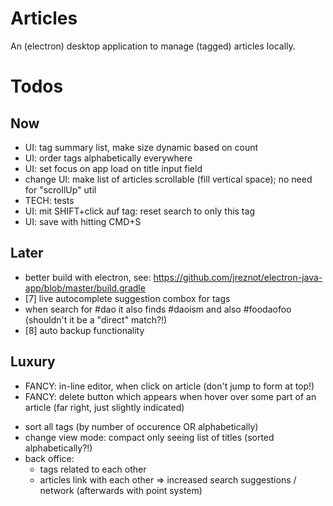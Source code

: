# Articles

An (electron) desktop application to manage (tagged) articles locally.

# Todos

## Now

* UI: tag summary list, make size dynamic based on count
* UI: order tags alphabetically everywhere
* UI: set focus on app load on title input field
* change UI: make list of articles scrollable (fill vertical space); no need for "scrollUp" util
* TECH: tests
* UI: mit SHIFT+click auf tag: reset search to only this tag
* UI: save with hitting CMD+S

## Later

* better build with electron, see: https://github.com/jreznot/electron-java-app/blob/master/build.gradle
* [7] live autocomplete suggestion combox for tags
* when search for #dao it also finds #daoism and also #foodaofoo (shouldn't it be a "direct" match?!)
* [8] auto backup functionality

## Luxury

* FANCY: in-line editor, when click on article (don't jump to form at top!)
* FANCY: delete button which appears when hover over some part of an article (far right, just slightly indicated)
- sort all tags (by number of occurence OR alphabetically)
- change view mode: compact only seeing list of titles (sorted alphabetically?!)
- back office:
	* tags related to each other
	* articles link with each other
	=> increased search suggestions / network (afterwards with point system)